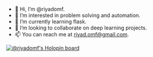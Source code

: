 - 👋 Hi, I’m @riyadomf.
- 👀 I’m interested in problem solving and automation.
- 🌱 I’m currently learning flask.
- 💞️ I’m looking to collaborate on deep learning projects.
- 📫 You can reach me at riyad.omf@gmail.com.

[![@riyadomf's Holopin board](https://holopin.io/api/user/board?user=riyadomf)](https://holopin.io/@riyadomf)

<!---
riyadomf/riyadomf is a ✨ special ✨ repository because its `README.md` (this file) appears on your GitHub profile.
You can click the Preview link to take a look at your changes.
--->
